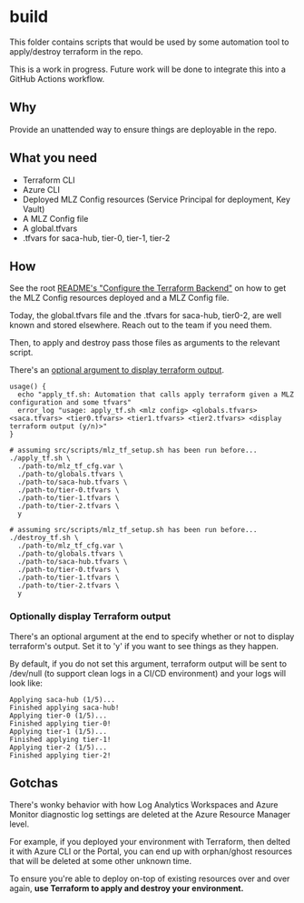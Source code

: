 # build

This folder contains scripts that would be used by some automation tool to apply/destroy terraform in the repo.

This is a work in progress. Future work will be done to integrate this into a GitHub Actions workflow.

## Why

Provide an unattended way to ensure things are deployable in the repo.

## What you need

- Terraform CLI
- Azure CLI
- Deployed MLZ Config resources (Service Principal for deployment, Key Vault)
- A MLZ Config file
- A global.tfvars
- .tfvars for saca-hub, tier-0, tier-1, tier-2

## How

See the root [README's "Configure the Terraform Backend"](../README.md#Configure-the-Terraform-Backend) on how to get the MLZ Config resources deployed and a MLZ Config file.

Today, the global.tfvars file and the .tfvars for saca-hub, tier0-2, are well known and stored elsewhere. Reach out to the team if you need them.

Then, to apply and destroy pass those files as arguments to the relevant script.

There's an [optional argument to display terraform output](#Optionally-display-Terraform-output).

```shell
usage() {
  echo "apply_tf.sh: Automation that calls apply terraform given a MLZ configuration and some tfvars"
  error_log "usage: apply_tf.sh <mlz config> <globals.tfvars> <saca.tfvars> <tier0.tfvars> <tier1.tfvars> <tier2.tfvars> <display terraform output (y/n)>"
}
```

```shell
# assuming src/scripts/mlz_tf_setup.sh has been run before...
./apply_tf.sh \
  ./path-to/mlz_tf_cfg.var \
  ./path-to/globals.tfvars \
  ./path-to/saca-hub.tfvars \
  ./path-to/tier-0.tfvars \
  ./path-to/tier-1.tfvars \
  ./path-to/tier-2.tfvars \
  y
```

```shell
# assuming src/scripts/mlz_tf_setup.sh has been run before...
./destroy_tf.sh \
  ./path-to/mlz_tf_cfg.var \
  ./path-to/globals.tfvars \
  ./path-to/saca-hub.tfvars \
  ./path-to/tier-0.tfvars \
  ./path-to/tier-1.tfvars \
  ./path-to/tier-2.tfvars \
  y
```

### Optionally display Terraform output

There's an optional argument at the end to specify whether or not to display terraform's output. Set it to 'y' if you want to see things as they happen.

By default, if you do not set this argument, terraform output will be sent to /dev/null (to support clean logs in a CI/CD environment) and your logs will look like:

```plaintext
Applying saca-hub (1/5)...
Finished applying saca-hub!
Applying tier-0 (1/5)...
Finished applying tier-0!
Applying tier-1 (1/5)...
Finished applying tier-1!
Applying tier-2 (1/5)...
Finished applying tier-2!
```

## Gotchas

There's wonky behavior with how Log Analytics Workspaces and Azure Monitor diagnostic log settings are deleted at the Azure Resource Manager level.

For example, if you deployed your environment with Terraform, then delted it with Azure CLI or the Portal, you can end up with orphan/ghost resources that will be deleted at some other unknown time.

To ensure you're able to deploy on-top of existing resources over and over again, __use Terraform to apply and destroy your environment.__
